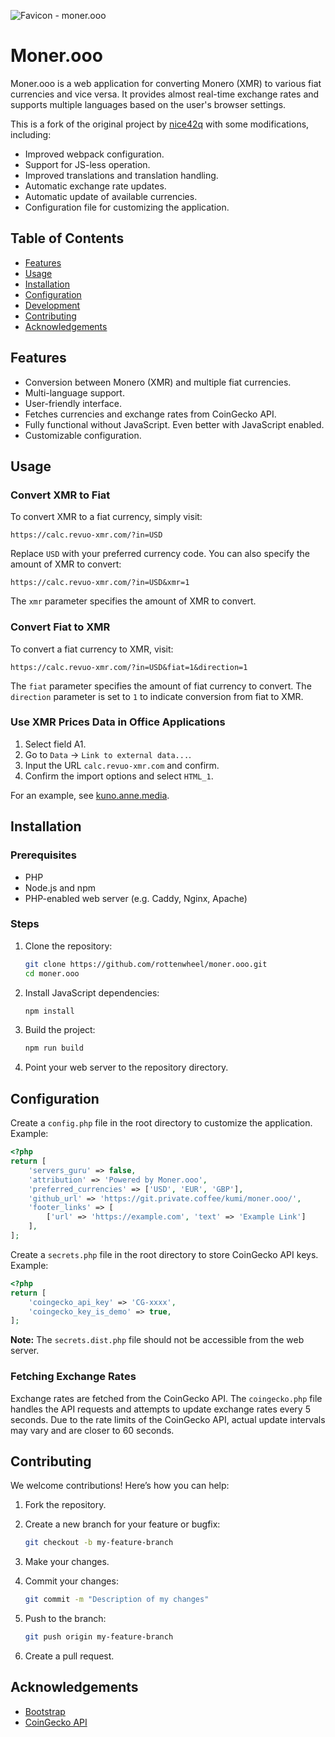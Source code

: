 ![Favicon - moner.ooo](/img/apple-touch-icon-152x152.png)

# Moner.ooo

Moner.ooo is a web application for converting Monero (XMR) to various fiat currencies and vice versa. It provides almost real-time exchange rates and supports multiple languages based on the user's browser settings.

This is a fork of the original project by [nice42q](https://github.com/nice42q/moner.ooo) with some modifications, including:

- Improved webpack configuration.
- Support for JS-less operation.
- Improved translations and translation handling.
- Automatic exchange rate updates.
- Automatic update of available currencies.
- Configuration file for customizing the application.

## Table of Contents

- [Features](#features)
- [Usage](#usage)
- [Installation](#installation)
- [Configuration](#configuration)
- [Development](#development)
- [Contributing](#contributing)
- [Acknowledgements](#acknowledgements)

## Features

- Conversion between Monero (XMR) and multiple fiat currencies.
- Multi-language support.
- User-friendly interface.
- Fetches currencies and exchange rates from CoinGecko API.
- Fully functional without JavaScript. Even better with JavaScript enabled.
- Customizable configuration.

## Usage

### Convert XMR to Fiat

To convert XMR to a fiat currency, simply visit:

```
https://calc.revuo-xmr.com/?in=USD
```

Replace `USD` with your preferred currency code. You can also specify the amount of XMR to convert:

```
https://calc.revuo-xmr.com/?in=USD&xmr=1
```

The `xmr` parameter specifies the amount of XMR to convert.

### Convert Fiat to XMR

To convert a fiat currency to XMR, visit:

```
https://calc.revuo-xmr.com/?in=USD&fiat=1&direction=1
```

The `fiat` parameter specifies the amount of fiat currency to convert. The `direction` parameter is set to `1` to indicate conversion from fiat to XMR.

### Use XMR Prices Data in Office Applications

1. Select field A1.
2. Go to `Data` → `Link to external data...`.
3. Input the URL `calc.revuo-xmr.com` and confirm.
4. Confirm the import options and select `HTML_1`.

For an example, see [kuno.anne.media](https://kuno.anne.media/donate/onml/).

## Installation

### Prerequisites

- PHP
- Node.js and npm
- PHP-enabled web server (e.g. Caddy, Nginx, Apache)

### Steps

1. Clone the repository:

    ```sh
    git clone https://github.com/rottenwheel/moner.ooo.git
    cd moner.ooo
    ```

2. Install JavaScript dependencies:

    ```sh
    npm install
    ```

3. Build the project:

    ```sh
    npm run build
    ```

4. Point your web server to the repository directory.

## Configuration

Create a `config.php` file in the root directory to customize the application. Example:

```php
<?php
return [
    'servers_guru' => false,
    'attribution' => 'Powered by Moner.ooo',
    'preferred_currencies' => ['USD', 'EUR', 'GBP'],
    'github_url' => 'https://git.private.coffee/kumi/moner.ooo/',
    'footer_links' => [
        ['url' => 'https://example.com', 'text' => 'Example Link']
    ],
];
```

Create a `secrets.php` file in the root directory to store CoinGecko API keys. Example:

```php
<?php
return [
	'coingecko_api_key' => 'CG-xxxx',
	'coingecko_key_is_demo' => true,
];
```

**Note:** The `secrets.dist.php` file should not be accessible from the web server.

### Fetching Exchange Rates

Exchange rates are fetched from the CoinGecko API. The `coingecko.php` file handles the API requests and attempts to update exchange rates every 5 seconds. Due to the rate limits of the CoinGecko API, actual update intervals may vary and are closer to 60 seconds.

## Contributing

We welcome contributions! Here’s how you can help:

1. Fork the repository.
2. Create a new branch for your feature or bugfix:

    ```sh
    git checkout -b my-feature-branch
    ```

3. Make your changes.
4. Commit your changes:

    ```sh
    git commit -m "Description of my changes"
    ```

5. Push to the branch:

    ```sh
    git push origin my-feature-branch
    ```

6. Create a pull request.

## Acknowledgements

- [Bootstrap](https://getbootstrap.com/)
- [CoinGecko API](https://www.coingecko.com/en/api)
